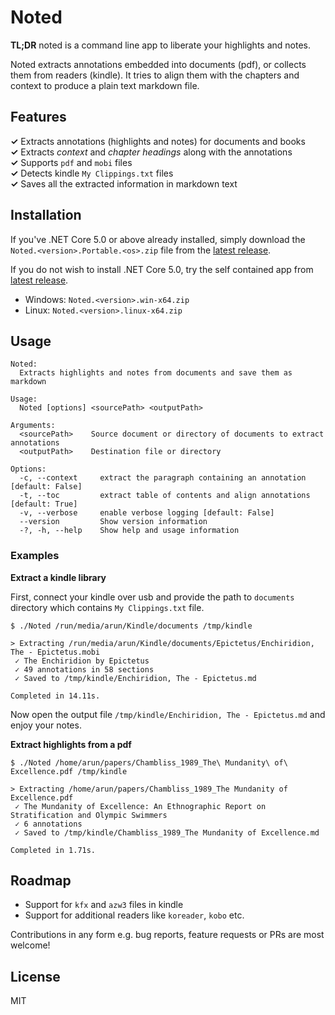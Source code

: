 # Noted

**TL;DR** noted is a command line app to liberate your highlights and notes.

Noted extracts annotations embedded into documents (pdf), or collects them from
readers (kindle). It tries to align them with the chapters and context to
produce a plain text markdown file.

## Features

**✓** Extracts annotations (highlights and notes) for documents and books  
**✓** Extracts _context_ and _chapter headings_ along with the annotations  
**✓** Supports `pdf` and `mobi` files  
**✓** Detects kindle `My Clippings.txt` files  
**✓** Saves all the extracted information in markdown text

## Installation

If you've .NET Core 5.0 or above already installed, simply download the
`Noted.<version>.Portable.<os>.zip` file from the [latest release][release].

If you do not wish to install .NET Core 5.0, try the self contained app from
[latest release][release].

- Windows: `Noted.<version>.win-x64.zip`
- Linux: `Noted.<version>.linux-x64.zip`

[release]: https://github.com/codito/noted/releases

## Usage

```
Noted:
  Extracts highlights and notes from documents and save them as markdown

Usage:
  Noted [options] <sourcePath> <outputPath>

Arguments:
  <sourcePath>    Source document or directory of documents to extract annotations
  <outputPath>    Destination file or directory

Options:
  -c, --context     extract the paragraph containing an annotation [default: False]
  -t, --toc         extract table of contents and align annotations [default: True]
  -v, --verbose     enable verbose logging [default: False]
  --version         Show version information
  -?, -h, --help    Show help and usage information
```

### Examples

**Extract a kindle library**

First, connect your kindle over usb and provide the path to `documents`
directory which contains `My Clippings.txt` file.

```
$ ./Noted /run/media/arun/Kindle/documents /tmp/kindle

> Extracting /run/media/arun/Kindle/documents/Epictetus/Enchiridion, The - Epictetus.mobi
 ✓ The Enchiridion by Epictetus
 ✓ 49 annotations in 58 sections
 ✓ Saved to /tmp/kindle/Enchiridion, The - Epictetus.md

Completed in 14.11s.
```

Now open the output file `/tmp/kindle/Enchiridion, The - Epictetus.md` and enjoy
your notes.

**Extract highlights from a pdf**

```
$ ./Noted /home/arun/papers/Chambliss_1989_The\ Mundanity\ of\ Excellence.pdf /tmp/kindle

> Extracting /home/arun/papers/Chambliss_1989_The Mundanity of Excellence.pdf
 ✓ The Mundanity of Excellence: An Ethnographic Report on Stratification and Olympic Swimmers
 ✓ 6 annotations
 ✓ Saved to /tmp/kindle/Chambliss_1989_The Mundanity of Excellence.md

Completed in 1.71s.
```

## Roadmap

- Support for `kfx` and `azw3` files in kindle
- Support for additional readers like `koreader`, `kobo` etc.

Contributions in any form e.g. bug reports, feature requests or PRs are most
welcome!

## License

MIT
